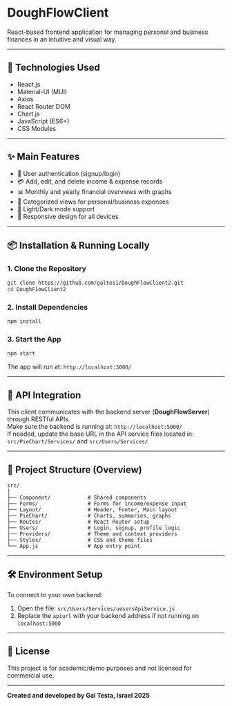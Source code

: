 # DoughFlowClient

React-based frontend application for managing personal and business finances in an intuitive and visual way.

---

## 🧠 Technologies Used

- React.js  
- Material-UI (MUI)  
- Axios  
- React Router DOM  
- Chart.js  
- JavaScript (ES6+)  
- CSS Modules  

---

## ✨ Main Features

- 🔐 User authentication (signup/login)  
- 💳 Add, edit, and delete income & expense records  
- 📊 Monthly and yearly financial overviews with graphs  
- 📁 Categorized views for personal/business expenses  
- 🌙 Light/Dark mode support  
- 📱 Responsive design for all devices  

---

## 📦 Installation & Running Locally

### 1. Clone the Repository

```bash
git clone https://github.com/galtes1/DoughFlowClient2.git
cd DoughFlowClient2
```

### 2. Install Dependencies

```bash
npm install
```

### 3. Start the App

```bash
npm start
```

The app will run at: `http://localhost:3000/`

---

## 🔗 API Integration

This client communicates with the backend server (**DoughFlowServer**) through RESTful APIs.  
Make sure the backend is running at: `http://localhost:5000/`  
If needed, update the base URL in the API service files located in:  
`src/PieChart/Services/` and `src/Users/Services/`

---

## 📁 Project Structure (Overview)

```
src/
│
├── Component/            # Shared components
├── Forms/                # Forms for income/expense input
├── Layout/               # Header, Footer, Main layout
├── PieChart/             # Charts, summaries, graphs
├── Routes/               # React Router setup
├── Users/                # Login, signup, profile logic
├── Providers/            # Theme and context providers
├── Styles/               # CSS and theme files
└── App.js                # App entry point
```

---

## 🛠️ Environment Setup

To connect to your own backend:  
1. Open the file: `src/Users/Services/uesersApiService.js`  
2. Replace the `apiurl` with your backend address if not running on `localhost:5000`

---

## 📜 License

This project is for academic/demo purposes and not licensed for commercial use.

---

**Created and developed by Gal Testa, Israel 2025**
